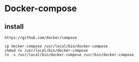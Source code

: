 # Docker-compose

## install

```shell
https://github.com/docker/compose
```

```shell
cp docker-compose /usr/local/bin/docker-compose
chmod +x /usr/local/bin/docker-compose
ln -s /usr/local/bin/docker-compose /usr/bin/docker-compose
```